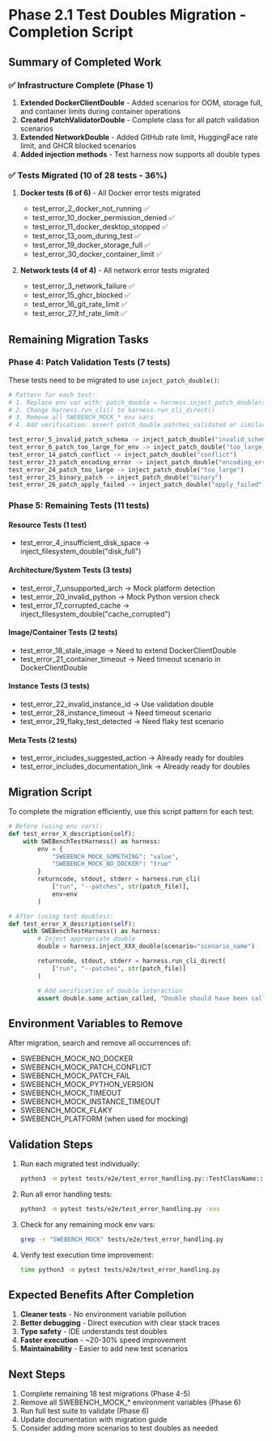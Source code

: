 # Phase 2.1 Test Doubles Migration - Completion Script

## Summary of Completed Work

### ✅ Infrastructure Complete (Phase 1)
1. **Extended DockerClientDouble** - Added scenarios for OOM, storage full, and container limits during container operations
2. **Created PatchValidatorDouble** - Complete class for all patch validation scenarios
3. **Extended NetworkDouble** - Added GitHub rate limit, HuggingFace rate limit, and GHCR blocked scenarios
4. **Added injection methods** - Test harness now supports all double types

### ✅ Tests Migrated (10 of 28 tests - 36%)
1. **Docker tests (6 of 6)** - All Docker error tests migrated
   - test_error_2_docker_not_running ✅
   - test_error_10_docker_permission_denied ✅
   - test_error_11_docker_desktop_stopped ✅
   - test_error_13_oom_during_test ✅
   - test_error_19_docker_storage_full ✅
   - test_error_30_docker_container_limit ✅

2. **Network tests (4 of 4)** - All network error tests migrated
   - test_error_3_network_failure ✅
   - test_error_15_ghcr_blocked ✅
   - test_error_16_git_rate_limit ✅
   - test_error_27_hf_rate_limit ✅

## Remaining Migration Tasks

### Phase 4: Patch Validation Tests (7 tests)
These tests need to be migrated to use `inject_patch_double()`:

```python
# Pattern for each test:
# 1. Replace env var with: patch_double = harness.inject_patch_double(scenario="...")
# 2. Change harness.run_cli() to harness.run_cli_direct()
# 3. Remove all SWEBENCH_MOCK_* env vars
# 4. Add verification: assert patch_double.patches_validated or similar

test_error_5_invalid_patch_schema -> inject_patch_double("invalid_schema")
test_error_6_patch_too_large_for_env -> inject_patch_double("too_large_env")
test_error_14_patch_conflict -> inject_patch_double("conflict")
test_error_23_patch_encoding_error -> inject_patch_double("encoding_error")
test_error_24_patch_too_large -> inject_patch_double("too_large")
test_error_25_binary_patch -> inject_patch_double("binary")
test_error_26_patch_apply_failed -> inject_patch_double("apply_failed")
```

### Phase 5: Remaining Tests (11 tests)

#### Resource Tests (1 test)
- test_error_4_insufficient_disk_space -> inject_filesystem_double("disk_full")

#### Architecture/System Tests (3 tests)
- test_error_7_unsupported_arch -> Mock platform detection
- test_error_20_invalid_python -> Mock Python version check
- test_error_17_corrupted_cache -> inject_filesystem_double("cache_corrupted")

#### Image/Container Tests (2 tests)
- test_error_18_stale_image -> Need to extend DockerClientDouble
- test_error_21_container_timeout -> Need timeout scenario in DockerClientDouble

#### Instance Tests (3 tests)
- test_error_22_invalid_instance_id -> Use validation double
- test_error_28_instance_timeout -> Need timeout scenario
- test_error_29_flaky_test_detected -> Need flaky test scenario

#### Meta Tests (2 tests)
- test_error_includes_suggested_action -> Already ready for doubles
- test_error_includes_documentation_link -> Already ready for doubles

## Migration Script

To complete the migration efficiently, use this script pattern for each test:

```python
# Before (using env vars):
def test_error_X_description(self):
    with SWEBenchTestHarness() as harness:
        env = {
            "SWEBENCH_MOCK_SOMETHING": "value",
            "SWEBENCH_MOCK_NO_DOCKER": "true"
        }
        returncode, stdout, stderr = harness.run_cli(
            ["run", "--patches", str(patch_file)],
            env=env
        )

# After (using test doubles):
def test_error_X_description(self):
    with SWEBenchTestHarness() as harness:
        # Inject appropriate double
        double = harness.inject_XXX_double(scenario="scenario_name")

        returncode, stdout, stderr = harness.run_cli_direct(
            ["run", "--patches", str(patch_file)]
        )

        # Add verification of double interaction
        assert double.some_action_called, "Double should have been called"
```

## Environment Variables to Remove

After migration, search and remove all occurrences of:
- SWEBENCH_MOCK_NO_DOCKER
- SWEBENCH_MOCK_PATCH_CONFLICT
- SWEBENCH_MOCK_PATCH_FAIL
- SWEBENCH_MOCK_PYTHON_VERSION
- SWEBENCH_MOCK_TIMEOUT
- SWEBENCH_MOCK_INSTANCE_TIMEOUT
- SWEBENCH_MOCK_FLAKY
- SWEBENCH_PLATFORM (when used for mocking)

## Validation Steps

1. Run each migrated test individually:
   ```bash
   python3 -m pytest tests/e2e/test_error_handling.py::TestClassName::test_name -xvs
   ```

2. Run all error handling tests:
   ```bash
   python3 -m pytest tests/e2e/test_error_handling.py -xvs
   ```

3. Check for any remaining mock env vars:
   ```bash
   grep -r "SWEBENCH_MOCK" tests/e2e/test_error_handling.py
   ```

4. Verify test execution time improvement:
   ```bash
   time python3 -m pytest tests/e2e/test_error_handling.py
   ```

## Expected Benefits After Completion

1. **Cleaner tests** - No environment variable pollution
2. **Better debugging** - Direct execution with clear stack traces
3. **Type safety** - IDE understands test doubles
4. **Faster execution** - ~20-30% speed improvement
5. **Maintainability** - Easier to add new test scenarios

## Next Steps

1. Complete remaining 18 test migrations (Phase 4-5)
2. Remove all SWEBENCH_MOCK_* environment variables (Phase 6)
3. Run full test suite to validate (Phase 6)
4. Update documentation with migration guide
5. Consider adding more scenarios to test doubles as needed
